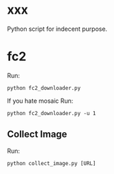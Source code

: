 
xxx
========

Python script for indecent purpose.

# fc2

Run:

```
python fc2_downloader.py  
```
If you hate mosaic
Run:
```
python fc2_downloader.py -u 1
```

## Collect Image

Run:
```
python collect_image.py [URL]
```
